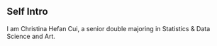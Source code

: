 
## Self Intro

I am Christina Hefan Cui, a senior double majoring in Statistics & Data Science and Art.
